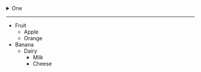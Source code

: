 <details>

<summary>One</summary>

  <details>
  <summary>aaa</summary>

   * sub aaa 1
   * sub aaa 2

  </details>

  <details>
  <summary>bbb</summary>

   * sub bbb 1
   * sub bbb 2

  </details>

</details>

---

* Fruit
  * Apple
  * Orange
* Banana
  * Dairy
    * Milk
    * Cheese
						
